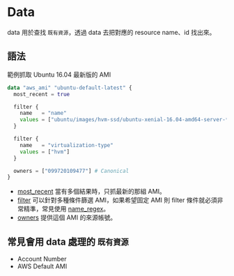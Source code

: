 # Data

data 用於查找 `既有資源`，透過 data 去把對應的 resource name、id 找出來。



## 語法

範例抓取 Ubuntu 16.04 最新版的 AMI

```terraform
data "aws_ami" "ubuntu-default-latest" {
  most_recent = true

  filter {
    name   = "name"
    values = ["ubuntu/images/hvm-ssd/ubuntu-xenial-16.04-amd64-server-*"]
  }

  filter {
    name   = "virtualization-type"
    values = ["hvm"]
  }

  owners = ["099720109477"] # Canonical
}
```

- [most_recent](https://www.terraform.io/docs/providers/aws/d/ami.html#most_recent) 當有多個結果時，只抓最新的那組 AMI。
- [filter](https://www.terraform.io/docs/providers/aws/d/ami.html#filter) 可以針對多種條件篩選 AMI，如果希望固定 AMI 則 filter 條件就必須非常精準，常見使用 [name_regex](https://www.terraform.io/docs/providers/aws/d/ami.html#name_regex)。
- [owners](https://www.terraform.io/docs/providers/aws/d/ami.html#owners) 提供這個 AMI 的來源帳號。


## 常見會用 data 處理的 `既有資源`

- Account Number
- AWS Default AMI
